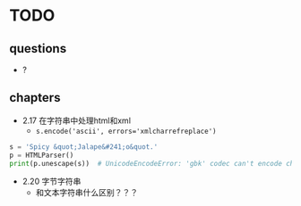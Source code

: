 # TODO

## questions
* ?

## chapters
* 2.17 在字符串中处理html和xml
    * `s.encode('ascii', errors='xmlcharrefreplace')`

```python
s = 'Spicy &quot;Jalape&#241;o&quot.'
p = HTMLParser()
print(p.unescape(s))  # UnicodeEncodeError: 'gbk' codec can't encode character '\xf1' ...
```

* 2.20 字节字符串
    * 和文本字符串什么区别？？？
